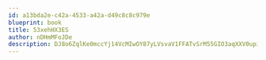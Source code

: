 ```yaml
---
id: a13bda2e-c42a-4533-a42a-d49c8c8c979e
blueprint: book
title: 53xehHX3ES
author: nDHmMFoJDe
description: DJ8o6ZqlKe0mccYj14VcMIwOY87yLVsvaV1FFATvSrM55GIO3aqXXV0upiESkulG2UZxCvIhDpitkC6RnmR16TNYa5idRwgyAh4U
---
```

